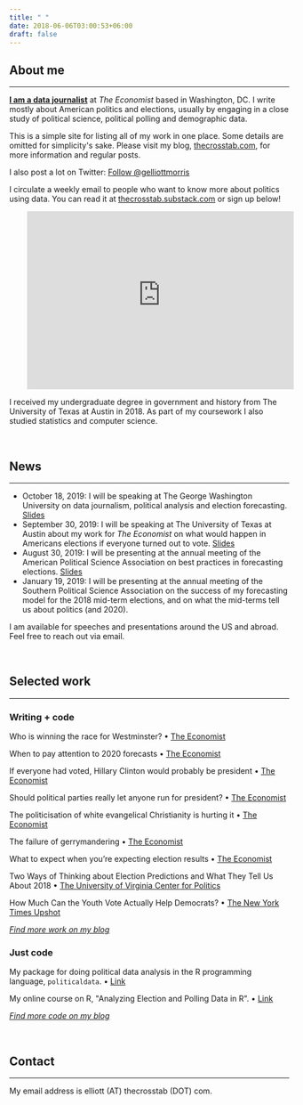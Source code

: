 ```yaml
---
title: " "
date: 2018-06-06T03:00:53+06:00
draft: false
---
```


## About me
---

**[I am a data journalist](https://mediadirectory.economist.com/people/g-elliott-morris-2/)** at _The Economist_ based in Washington, DC. I write mostly about American politics and elections, usually by engaging in a close study of political science, political polling and demographic data.

This is a simple site for listing all of my work in one place. Some details are omitted for simplicity's sake. Please visit my blog, [thecrosstab.com](https://www.thecrosstab.com), for more information and regular posts.


I also post a lot on Twitter: <a href="https://twitter.com/gelliottmorris?ref_src=twsrc%5Etfw" class="twitter-follow-button" data-show-count="true">Follow @gelliottmorris</a><script async src="https://platform.twitter.com/widgets.js" charset="utf-8"></script>

I circulate a weekly email to people who want to know more about politics using data. You can read it at [thecrosstab.substack.com](https://thecrosstab.substack.com) or sign up below!

<div style="padding-left:2rem; padding-right:2rem; max-width:100%">
<iframe width="480" height="320" src="https://thecrosstab.substack.com/embed" frameborder="0" scrolling="no"></iframe>
</div>

I received my undergraduate degree in government and history from The University of Texas at Austin in 2018. As part of my coursework I also studied statistics and computer science.

<br>

## News
---

* October 18, 2019: I will be speaking at The George Washington University on data journalism, political analysis and election forecasting. [Slides](https://www.thecrosstab.com/slides/2019-10-18-gw/#1)
* September 30, 2019: I will be speaking at The University of Texas at Austin about my work for _The Economist_ on what would happen in Americans elections if everyone turned out to vote. [Slides](https://www.thecrosstab.com/slides/2019-09-30-utaustin/#1)
* August 30, 2019: I will be presenting at the annual meeting of the American Political Science Association on best practices in forecasting elections. [Slides](https://www.thecrosstab.com/slides/2019-08-30-apsa/#1)
* January 19, 2019: I will be presenting at the annual meeting of the Southern Political Science Association on the success of my forecasting model for the 2018 mid-term elections, and on what the mid-terms tell us about politics (and 2020).

I am available for speeches and presentations around the US and abroad. Feel free to reach out via email.

<br>

## Selected work
---

### Writing + code

Who is winning the race for Westminster? • [The Economist](https://www.economist.com/graphic-detail/2019/10/11/who-is-winning-the-race-for-westminster)

When to pay attention to 2020 forecasts • [The Economist](https://www.economist.com/democracy-in-america/2019/07/26/when-to-pay-attention-to-2020-forecasts)

If everyone had voted, Hillary Clinton would probably be president • [The Economist](https://www.economist.com/graphic-detail/2019/07/06/if-everyone-had-voted-hillary-clinton-would-probably-be-president)

Should political parties really let anyone run for president? • [The Economist](https://www.economist.com/united-states/2019/07/25/should-political-parties-really-let-anyone-run-for-president)

The politicisation of white evangelical Christianity is hurting it • [The Economist](https://www.economist.com/united-states/2019/02/28/the-politicisation-of-white-evangelical-christianity-is-hurting-it)

The failure of gerrymandering • [The Economist](https://www.economist.com/graphic-detail/2019/01/05/the-failure-of-gerrymandering)

What to expect when you’re expecting election results • [The Economist](https://www.economist.com/democracy-in-america/2018/11/05/what-to-expect-when-youre-expecting-election-results)

Two Ways of Thinking about Election Predictions and What They Tell Us About 2018 • [The University of Virginia Center for Politics](http://www.centerforpolitics.org/crystalball/articles/two-ways-of-thinking-about-election-predictions-and-what-they-tell-us-about-2018/)

How Much Can the Youth Vote Actually Help Democrats? • [The New York Times Upshot](https://www.nytimes.com/2017/09/14/upshot/how-much-can-the-youth-vote-actually-help-democrats.html)

_[Find more work on my blog](https://www.thecrosstab.com/writing/)_


### Just code

My package for doing political data analysis in the R programming language, `politicaldata`. • [Link](https://github.com/elliottmorris/politicaldata)

My online course on R, "Analyzing Election and Polling Data in R". • [Link](https://www.datacamp.com/courses/analyzing-election-and-polling-data-in-r)

_[Find more code on my blog](https://www.thecrosstab.com/project/)_


<br>

## Contact
---

My email address is elliott (AT) thecrosstab (DOT) com.